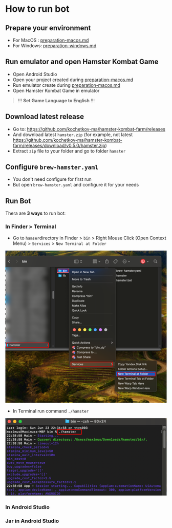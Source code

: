 # How to run bot

## Prepare your environment

- For MacOS : [preparation-macos.md](preparation-macos.md)
- For Windows: [preparation-windows.md](preparation-windows.md)

## Run emulator and open Hamster Kombat Game
- Open Android Studio
- Open your project created during [preparation-macos.md](preparation-macos.md)
- Run emulator create during [preparation-macos.md](preparation-macos.md)
- Open Hamster Kombat Game in emulator

> !!! **Set Game Language to English** !!!

## Download latest release
- Go to: https://github.com/kochetkov-ma/hamster-kombat-farm/releases
- And download latest `hamster.zip` (for example, not latest https://github.com/kochetkov-ma/hamster-kombat-farm/releases/download/v0.5.0/hamster.zip)
- Extract `zip` file to your folder and go to folder `hamster`

## Configure `brew-hamster.yaml`
- You don't need configure for first run
- But open `brew-hamster.yaml` and configure it for your needs

## Run Bot

Thera are **3 ways** to run bot:

### In Finder > Terminal
- Go to `hamser`directory in Finder > `bin` > Right Mouse Click (Open Context Menu) > `Services` > `New Terminal at Folder`

![img_17.png](img_17.png)

- In Terminal run command `./hamster`

![img_18.png](img_18.png)

### In Android Studio

### Jar in Android Studio
